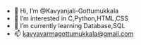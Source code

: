 - 👋 Hi, I’m @Kavyanjali-Gottumukkala
- 👀 I’m interested in C,Python,HTML,CSS
- 🌱 I’m currently learning Database,SQL
- 📫 kavyavarmagottumukkala@gmail.com

<!---
Kavyanjali-Gottumukkala/Kavyanjali-Gottumukkala is a ✨ special ✨ repository because its `README.md` (this file) appears on your GitHub profile.
You can click the Preview link to take a look at your changes.
--->
